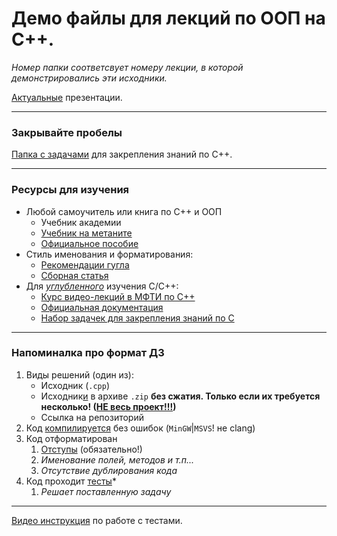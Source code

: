 # Демо файлы для лекций по ООП на С++.

*Номер папки соответсвует номеру лекции, в которой демонстрировались эти исходники.*

[Актуальные](https://oop-cpp-lections-al-teemo-a081cbf0c0758a81115627cecb612d515757c.gitlab.io/) презентации.
<!-- [Архив](https://sourceforge.net/projects/cpp-oop-top-aca/files/Lections/active/) со старыми презентациями -->

---
### Закрывайте пробелы

[Папка с задачами](./_tasks) для закрепления знаний по С++.

---
### Ресурсы для изучения

- Любой самоучитель или книга по С++ и ООП
	- Учебник академии
	- [Учебник на метаните](https://metanit.com/cpp/tutorial/5.1.php)
	- [Официальное пособие](https://cplusplus.com/doc/tutorial/)
- Стиль именования и форматирования:
	- [Рекомендации гугла](https://habr.com/ru/post/477722/)
	- [Сборная статья](https://habr.com/ru/post/172091/)
- Для <u>*углубленного*</u> изучения C/С++:
	- [Курс видео-лекций в МФТИ по С++](https://youtube.com/playlist?list=PL3BR09unfgciJ1_K_E914nohpiOiHnpsK)
	- [Официальная документация](https://en.cppreference.com/w/cpp/regex)
	- [Набор задачек для закрепления знаний по С](http://www.gowrikumar.com/c/index.html)

---
### Напоминалка про формат ДЗ

1. Виды решений (один из):
	- Исходник (`.cpp`)
	- Исходник<u>и</u> в архиве `.zip` **без сжатия. Только если их требуется несколько! (<u>НЕ весь проект!!!</u>)**
	- Ссылка на репозиторий	
2. Код <u>компилируется</u> без ошибок (`MinGW`|`MSVS`! не clang)
3. Код отформатирован
	1. <u>Отступы</u> (обязательно!)
	1. *Именование полей, методов и т.п...*
	1. *Отсутствие дублирования кода*	
4. Код проходит <u>тесты</u>*
	1. *Решает поставленную задачу*
	
---
[Видео инструкция](https://youtu.be/lotXjoGTaws) по работе с тестами.
